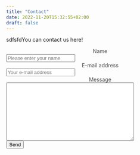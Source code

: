 ```yaml
---
title: "Contact"
date: 2022-11-20T15:32:55+02:00
draft: false
---
```


sdfsfdYou can contact us here!
<style>
.col-4 {
  padding: 0;
  margin: 0;
  background-color: #000;
  display: flex;
  align-items: center;
  justify-content: center;
}

.col-4 {
  background: linear-gradient(to right, hsl(0, 0%, 30%) 0, hsl(0, 0%, 100%) 10%, hsl(0, 0%, 30%) 20%);
  -webkit-background-clip: text;
  -webkit-text-fill-color: transparent;
  animation: shine 3s infinite linear;
}

@keyframes shine {
  0% {
    background-position: 0;
  }
  60% {
    background-position: 600px;
  }
  100% {
    background-position: 600px;
  }
}
</style>

<form method="post" action="https://forms.un-static.com/forms/YOUR_ENDPOINT_REFERENCE">
  <div class="form-group row">
    <label for="name" class="col-4 col-form-label">Name</label>
    <div class="col-8">
      <div class="input-group">
        <div class="input-group-addon">
          <i class="fa fa-user"></i>
        </div>
        <input id="name" name="name" placeholder="Please enter your name" type="text" required="required" class="form-control">
      </div>
    </div>
  </div>
  <div class="form-group row">
    <label for="email" class="col-4 col-form-label">E-mail address</label>
    <div class="col-8">
      <div class="input-group">
        <div class="input-group-addon">
          <i class="fa fa-envelope"></i>
        </div>
        <input id="email" name="email" placeholder="Your e-mail address" type="text" required="required" class="form-control">
      </div>
    </div>
  </div>
  <div class="form-group row">
    <label for="message" class="col-4 col-form-label">Message</label>
    <div class="col-8">
      <textarea id="message" name="message" cols="40" rows="10" required="required" class="form-control"></textarea>
    </div>
  </div>
  <div class="form-group row">
    <div class="offset-4 col-8">
      <button name="submit" type="submit" class="btn btn-primary">Send</button>
    </div>
  </div>
</form>



